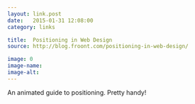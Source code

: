 ```yaml
---
layout: link.post
date:   2015-01-31 12:08:00
category: links

title:  Positioning in Web Design
source: http://blog.froont.com/positioning-in-web-design/

image: 0
image-name: 
image-alt:
---
```


An animated guide to positioning. Pretty handy!
